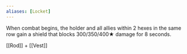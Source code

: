 ```yaml
---
aliases: [Locket]
---
```

When combat begins, the holder and all allies within 2 hexes in the same row gain a shield that blocks 300/350/400★ damage for 8 seconds.

[[Rod]] + [[Vest]]
